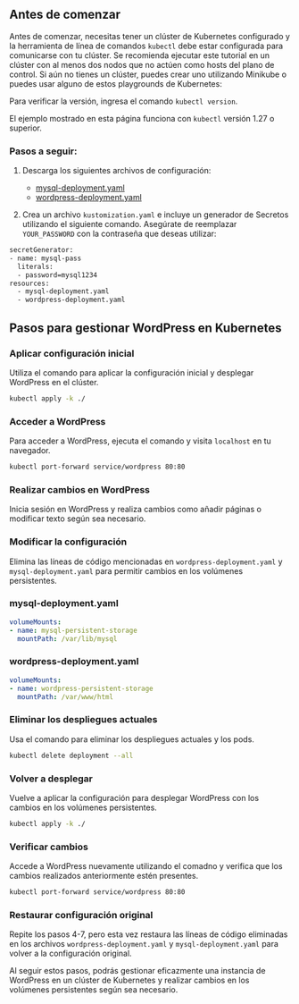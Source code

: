 ## Antes de comenzar

Antes de comenzar, necesitas tener un clúster de Kubernetes configurado y la herramienta de línea de comandos `kubectl` debe estar configurada para comunicarse con tu clúster. Se recomienda ejecutar este tutorial en un clúster con al menos dos nodos que no actúen como hosts del plano de control. Si aún no tienes un clúster, puedes crear uno utilizando Minikube o puedes usar alguno de estos playgrounds de Kubernetes:

Para verificar la versión, ingresa el comando `kubectl version`. 

El ejemplo mostrado en esta página funciona con `kubectl` versión 1.27 o superior.

### Pasos a seguir:

1. Descarga los siguientes archivos de configuración:
   - [mysql-deployment.yaml](link)
   - [wordpress-deployment.yaml](link)

2. Crea un archivo `kustomization.yaml` e incluye un generador de Secretos utilizando el siguiente comando. Asegúrate de reemplazar `YOUR_PASSWORD` con la contraseña que deseas utilizar:

```bash
secretGenerator:
- name: mysql-pass
  literals:
  - password=mysql1234
resources:
  - mysql-deployment.yaml
  - wordpress-deployment.yaml
```

## Pasos para gestionar WordPress en Kubernetes

### Aplicar configuración inicial
Utiliza el comando para aplicar la configuración inicial y desplegar WordPress en el clúster.

```bash
kubectl apply -k ./
```

### Acceder a WordPress
Para acceder a WordPress, ejecuta el comando y visita `localhost` en tu navegador.

```bash
kubectl port-forward service/wordpress 80:80
```

### Realizar cambios en WordPress
Inicia sesión en WordPress y realiza cambios como añadir páginas o modificar texto según sea necesario.

### Modificar la configuración
Elimina las líneas de código mencionadas en `wordpress-deployment.yaml` y `mysql-deployment.yaml` para permitir cambios en los volúmenes persistentes.

### mysql-deployment.yaml

```yaml
volumeMounts:
- name: mysql-persistent-storage
  mountPath: /var/lib/mysql
```

### wordpress-deployment.yaml

```yaml
volumeMounts:
- name: wordpress-persistent-storage
  mountPath: /var/www/html
```


### Eliminar los despliegues actuales
Usa el comando para eliminar los despliegues actuales y los pods.

```bash
kubectl delete deployment --all
```

### Volver a desplegar
Vuelve a aplicar la configuración para desplegar WordPress con los cambios en los volúmenes persistentes.

```bash
kubectl apply -k ./
```

### Verificar cambios
Accede a WordPress nuevamente utilizando el comadno y verifica que los cambios realizados anteriormente estén presentes.

```bash
kubectl port-forward service/wordpress 80:80
```

### Restaurar configuración original
Repite los pasos 4-7, pero esta vez restaura las líneas de código eliminadas en los archivos `wordpress-deployment.yaml` y `mysql-deployment.yaml` para volver a la configuración original.

Al seguir estos pasos, podrás gestionar eficazmente una instancia de WordPress en un clúster de Kubernetes y realizar cambios en los volúmenes persistentes según sea necesario.
